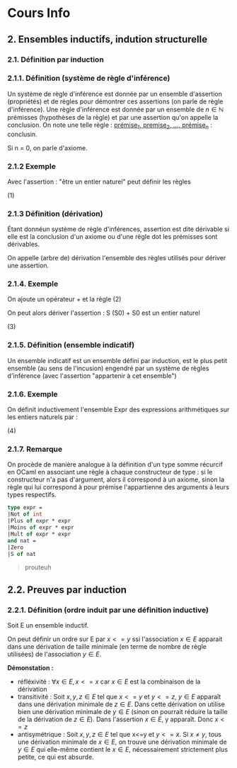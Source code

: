 # Cours Info
## 2. Ensembles inductifs, indution structurelle
### 2.1. Définition par induction
### 2.1.1. Définition (système de règle d'inférence)
Un système de règle d'inférence est donnée par un ensemble d'assertion (propriétés) et de règles pour démontrer ces assertions (on parle de règle d'inférence). Une règle d'inférence est donnée par un ensemble de $n \in \mathbb{N}$ prémisses (hypothèses de la règle) et par une assertion qu'on appelle la conclusion. On note une telle règle : <u>prémise$_{1}$, premise$_{2}$, ..., prémise$_{n}$</u> : conclusin.

Si n = 0, on parle d'axiome.

### 2.1.2 Exemple
Avec l'assertion : "être un entier naturel" peut définir les règles

(1)

### 2.1.3 Définition (dérivation)
Étant donnéun système de règle d'inférences, assertion est dite dérivable si elle est la conclusion d'un axiome ou d'une règle dot les prémisses sont dérivables.

On appelle (arbre de) dérivation l'ensemble des règles utilisés pour dériver une assertion.

### 2.1.4. Exemple
On ajoute un opérateur + et la règle (2)

On peut alors dériver l'assertion : S (S0) + S0 est un entier naturel

(3)

### 2.1.5. Définition (ensemble indicatif)
Un ensemble indicatif est un ensemble défini par induction, est le plus petit ensemble (au sens de l'incusion) engendré par un système de règles d'inférence (avec l'assertion "appartenir à cet ensemble")

### 2.1.6. Exemple
On définit inductivement l'ensemble Expr des expressions arithmétiques sur les entiers naturels par :

(4)

### 2.1.7. Remarque
On procède de manière analogue à la définition d'un type somme récurcif en OCaml en associant une règle à chaque constructeur de type : si le constructeur n'a pas d'argument, alors il correspond à un axiome, sinon la règle qui  lui correspond à pour prémise l'appartienne des arguments à leurs types respectifs.

```OCaml
type expr =
|Not of int
|Plus of expr * expr
|Moins of expr * expr
|Mult of expr * expr
and nat =
|Zero
|S of nat
```
>prouteuh

## 2.2. Preuves par induction

### 2.2.1. Définition (ordre induit par une définition inductive)
Soit E un ensemble inductif.

On peut définir un ordre sur E par $x<=y$ ssi l'association $x\in E$ apparait dans une dérivation de taille minimale (en terme de nombre de règle utilisées) de l'association $y\in E$.

**Démonstation :**

* réfléxivité : $\forall x\in E, x<= x$ car $x\in E$ est la combinaison de la dérivation
* transitivité : Soit $x, y, z\in E$ tel que $x<=y$ et $y<=z$, $y\in E$ apparaît dans une dérivation minimale de $z\in E$. Dans cette dérivation on utilise bien une dérivation minimale de $y\in E$ (sinon on pourrait réduire la taille de la dérivation de $z\in E$). Dans l'assertion $x\in E$, y apparaît. Donc $x<=z$
* antisymétrique : Soit $x, y, z\in E$ tel que x<=y et $y<=x$. Si $x\not ={y}$, tous une dérivation minimale de $x\in E$, on trouve une dérivation minimale de $y\in E$ qui elle-même contient le $x\in E$, nécessairement strictement plus petite, ce qui est absurde.
